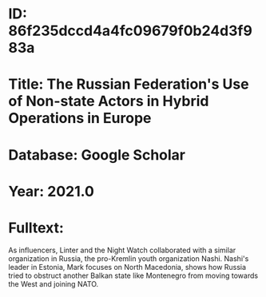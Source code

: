 # ID: 86f235dccd4a4fc09679f0b24d3f983a
# Title: The Russian Federation's Use of Non-state Actors in Hybrid Operations in Europe
# Database: Google Scholar
# Year: 2021.0
# Fulltext:
As influencers, Linter and the Night Watch collaborated with a similar organization in Russia, the pro-Kremlin youth organization Nashi.
Nashi's leader in Estonia, Mark focuses on North Macedonia, shows how Russia tried to obstruct another Balkan state like Montenegro from moving towards the West and joining NATO.
